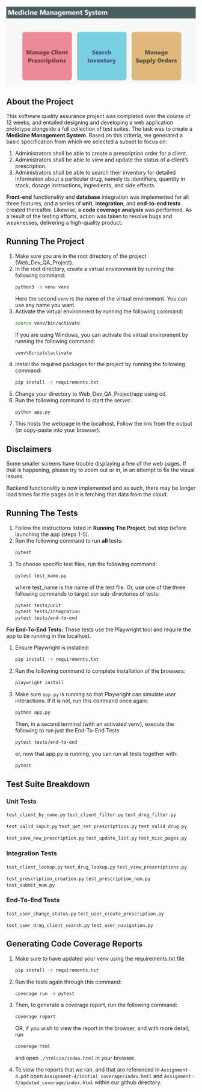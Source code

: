 ![An image of the home screen](./Home_Screen.PNG)

## About the Project
This software quality assurance project was completed over the course of 12 weeks,
and entailed designing and developing a web application prototype alongside a 
full collection of test suites. The task was to create a **Medicine Management System**.
Based on this criteria, we generated a basic specification from which we selected
a subset to focus on:
1. Administrators shall be able to create a prescription order for a client.
2. Administrators shall be able to view and update the status of a client’s prescription.
3. Administrators shall be able to search their inventory for detailed information about a particular drug, namely its identifiers, quantity in stock, dosage instructions, ingredients, and side effects.

**Front-end** functionality and **database** integration was implemented for all three features,
and a series of **unit**, **integration**, and **end-to-end tests** created thereafter.
Likewise, a **code coverage analysis** was performed. As a result of the testing efforts, 
action was taken to resolve bugs and weaknesses, delivering a high-quality product.

## Running The Project 
1. Make sure you are in the root directory of the project (Web_Dev_QA_Project).
2. In the root directory, create a virtual environment by running the following command:
    ```bash
    python3 -m venv venv
    ```
    Here the second `venv` is the name of the virtual environment. You can use any name you want.
3. Activate the virtual environment by running the following command:
    ```bash
    source venv/bin/activate 
    ```
    If you are using Windows, you can activate the virtual environment by running the following command:
    ```bash
    venv\Scripts\activate
    ```
4. Install the required packages for the project by running the following command:
    ```bash
    pip install -r requirements.txt
    ```
5. Change your directory to Web_Dev_QA_Project/app using cd.
6. Run the following command to start the server:
    ```bash
    python app.py
    ```
7. This hosts the webpage in the localhost. Follow the link from the output (or copy-paste into your browser).

## Disclaimers
Some smaller screens have trouble displaying a few of the web pages. If that is happening, please try to zoom out or in, in an attempt to fix the visual issues.

Backend functionality is now implemented and as such, there may be longer load times for the pages as it is fetching that data from the cloud.

## Running The Tests 
1. Follow the instructions listed in **Running The Project**, but stop before launching the app (steps 1-5).
2. Run the following command to run **all** tests:
     ```bash
    pytest 
    ```
3. To choose specific test files, run the following command:
     ```bash
    pytest test_name.py
    ```
   where test_name is the name of the test file. Or, use one of the three following commands to target our sub-directories of tests:
     ```bash
    pytest tests/unit
    pytest tests/integration
    pytest tests/end-to-end
    ```
**For End-To-End Tests:** These tests use the Playwright tool and require the app to be running in the
localhost.
1. Ensure Playwright is installed:    
    ```bash
    pip install -r requirements.txt 
    ```
2. Run the following command to complete installation of the browsers:
    ```bash
    playwright install
    ```
3. Make sure `app.py` is running so that Playwright can simulate user interactions. If it is not, run this command once again:
     ```bash
    python app.py
    ```
    Then, in a second terminal (with an activated venv), execute the following to run just the End-To-End Tests
     ```bash
    pytest tests/end-to-end
    ```
    or, now that app.py is running, you can run all tests together with:
     ```bash
    pytest
    ```

## Test Suite Breakdown
### Unit Tests
`test_client_by_name.py`    `test_client_filter.py` `test_drug_filter.py`

`test_valid_input.py`   `test_get_set_prescriptions.py` `test_valid_drug.py`

`test_save_new_prescription.py` `test_update_list.py`   `test_misc_pages.py`

### Integration Tests
`test_client_lookup.py` `test_drug_lookup.py`   `test_view_prescriptions.py`

`test_prescription_creation.py` `test_prescription_num.py`  `test_submit_num.py`

### End-To-End Tests
`test_user_change_status.py`    `test_user_create_prescription.py`

`test_user_drug_client_search.py`   `test_user_navigation.py`

## Generating Code Coverage Reports
1. Make sure to have updated your venv using the requirements.txt file
     ```bash
    pip install -r requirements.txt
    ```
2. Run the tests again through this command:
     ```bash
    coverage run -m pytest
    ```
3. Then, to generate a coverage report, run the following command:
     ```bash
    coverage report
    ```
    OR, if you wish to view the report in the browser, and with more detail, run
     ```bash
    coverage html
    ```
   and open `./htmlcov/index.html` in your browser.
   
4. To view the reports that we ran, and that are referenced in `Assignment-4.pdf` open `Assignment-4/initial_coverage/index.hmtl` and `Assignment-4/updated_coverage/index.html` within our github directory.
